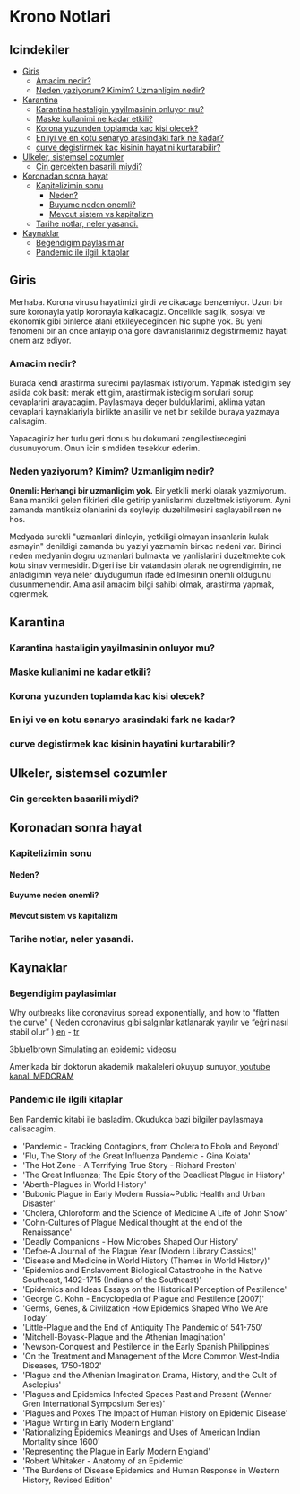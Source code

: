 # Krono Notlari

## Icindekiler

<!-- vim-markdown-toc GFM -->

* [Giris](#giris)
    * [Amacim nedir?](#amacim-nedir)
    * [Neden yaziyorum? Kimim? Uzmanligim nedir?](#neden-yaziyorum-kimim-uzmanligim-nedir)
* [Karantina](#karantina)
    * [Karantina hastaligin yayilmasinin onluyor mu?](#karantina-hastaligin-yayilmasinin-onluyor-mu)
    * [Maske kullanimi ne kadar etkili?](#maske-kullanimi-ne-kadar-etkili)
    * [Korona yuzunden toplamda kac kisi olecek?](#korona-yuzunden-toplamda-kac-kisi-olecek)
    * [En iyi ve en kotu senaryo arasindaki fark ne kadar?](#en-iyi-ve-en-kotu-senaryo-arasindaki-fark-ne-kadar)
    * [curve degistirmek kac kisinin hayatini kurtarabilir?](#curve-degistirmek-kac-kisinin-hayatini-kurtarabilir)
* [Ulkeler, sistemsel cozumler](#ulkeler-sistemsel-cozumler)
    * [Cin gercekten basarili miydi?](#cin-gercekten-basarili-miydi)
* [Koronadan sonra hayat](#koronadan-sonra-hayat)
    * [Kapitelizimin sonu](#kapitelizimin-sonu)
        * [Neden?](#neden)
        * [Buyume neden onemli?](#buyume-neden-onemli)
        * [Mevcut sistem vs kapitalizm](#mevcut-sistem-vs-kapitalizm)
    * [Tarihe notlar, neler yasandi.](#tarihe-notlar-neler-yasandi)
* [Kaynaklar](#kaynaklar)
    * [Begendigim paylasimlar](#begendigim-paylasimlar)
    * [Pandemic ile ilgili kitaplar](#pandemic-ile-ilgili-kitaplar)

<!-- vim-markdown-toc -->

## Giris

Merhaba. Korona virusu hayatimizi girdi ve cikacaga benzemiyor.
Uzun bir sure koronayla yatip koronayla kalkacagiz.
Oncelikle saglik, sosyal ve ekonomik gibi binlerce alani etkileyeceginden hic suphe yok.
Bu yeni fenomeni bir an once anlayip ona gore davranislarimiz degistirmemiz hayati onem arz ediyor.

### Amacim nedir?

Burada kendi arastirma surecimi paylasmak istiyorum.
Yapmak istedigim sey asilda cok basit: merak ettigim, arastirmak istedigim sorulari sorup cevaplarini arayacagim.
Paylasmaya deger bulduklarimi, aklima yatan cevaplari kaynaklariyla birlikte anlasilir ve net bir sekilde buraya yazmaya calisagim.

Yapacaginiz her turlu geri donus bu dokumani zengilestirecegini dusunuyorum.
Onun icin simdiden tesekkur ederim.




### Neden yaziyorum? Kimim? Uzmanligim nedir? 

**Onemli: Herhangi bir uzmanligim yok.**
Bir yetkili merki olarak yazmiyorum. 
Bana mantikli gelen fikirleri dile getirip yanlislarimi duzeltmek istiyorum. 
Ayni zamanda mantiksiz olanlarini da soyleyip duzeltilmesini saglayabilirsen ne hos.

Medyada surekli "uzmanlari dinleyin, yetkiligi olmayan insanlarin kulak asmayin" denildigi zamanda bu yaziyi yazmamin birkac nedeni var.
Birinci neden medyanin dogru uzmanlari bulmakta ve yanlislarini duzeltmekte cok kotu sinav vermesidir.
Digeri ise bir vatandasin olarak ne ogrendigimin, ne anladigimin veya neler duydugumun ifade edilmesinin onemli oldugunu dusunmemendir.
Ama asil amacim bilgi sahibi olmak, arastirma yapmak, ogrenmek.


## Karantina 

### Karantina hastaligin yayilmasinin onluyor mu? 
### Maske kullanimi ne kadar etkili?
### Korona yuzunden toplamda kac kisi olecek? 
### En iyi ve en kotu senaryo arasindaki fark ne kadar?
### curve degistirmek kac kisinin hayatini kurtarabilir?

## Ulkeler, sistemsel cozumler

### Cin gercekten basarili miydi?

## Koronadan sonra hayat 
### Kapitelizimin sonu 
#### Neden? 
#### Buyume neden onemli? 
#### Mevcut sistem vs kapitalizm  
### Tarihe notlar, neler yasandi.
 

## Kaynaklar

### Begendigim paylasimlar  

Why outbreaks like coronavirus spread exponentially, and how to “flatten the curve” ( Neden coronavirus gibi salgınlar katlanarak yayılır
ve “eğri nasıl stabil olur” ) [en](https://www.washingtonpost.com/graphics/2020/world/corona-simulator/) - [tr](https://www.washingtonpost.com/graphics/2020/health/corona-simulator-turkish/?itid=ap_harrystevens)

[3blue1brown Simulating an epidemic videosu](https://www.youtube.com/watch?v=gxAaO2rsdIs) 

Amerikada bir doktorun akademik makaleleri okuyup sunuyor,[ youtube kanali MEDCRAM ](https://www.youtube.com/user/MEDCRAMvideos)


### Pandemic ile ilgili kitaplar

Ben Pandemic kitabi ile basladim. Okudukca bazi bilgiler paylasmaya calisacagim.

- 'Pandemic - Tracking Contagions, from Cholera to Ebola and Beyond' 
- 'Flu, The Story of the Great Influenza Pandemic - Gina Kolata'
- 'The Hot Zone - A Terrifying True Story - Richard Preston'
- 'The Great Influenza; The Epic Story of the Deadliest Plague in History'
- 'Aberth-Plagues in World History'
- 'Bubonic Plague in Early Modern Russia~Public Health and Urban Disaster'
- 'Cholera, Chloroform and the Science of Medicine A Life of John Snow'
- 'Cohn-Cultures of Plague Medical thought at the end of the Renaissance'
- 'Deadly Companions - How Microbes Shaped Our History'
- 'Defoe-A Journal of the Plague Year (Modern Library Classics)'
- 'Disease and Medicine in World History (Themes in World History)'
- 'Epidemics and Enslavement Biological Catastrophe in the Native Southeast, 1492-1715 (Indians of the Southeast)'
- 'Epidemics and Ideas Essays on the Historical Perception of Pestilence'
- 'George C. Kohn - Encyclopedia of Plague and Pestilence [2007]'
- 'Germs, Genes, & Civilization How Epidemics Shaped Who We Are Today'
- 'Little-Plague and the End of Antiquity The Pandemic of 541-750'
- 'Mitchell-Boyask-Plague and the Athenian Imagination'
- 'Newson-Conquest and Pestilence in the Early Spanish Philippines'
- 'On the Treatment and Management of the More Common West-India Diseases, 1750-1802'
- 'Plague and the Athenian Imagination Drama, History, and the Cult of Asclepius'
- 'Plagues and Epidemics Infected Spaces Past and Present (Wenner Gren International Symposium Series)'
- 'Plagues and Poxes The Impact of Human History on Epidemic Disease'
- 'Plague Writing in Early Modern England'
- 'Rationalizing Epidemics Meanings and Uses of American Indian Mortality since 1600'
- 'Representing the Plague in Early Modern England'
- 'Robert Whitaker - Anatomy of an Epidemic'
- 'The Burdens of Disease Epidemics and Human Response in Western History, Revised Edition'

